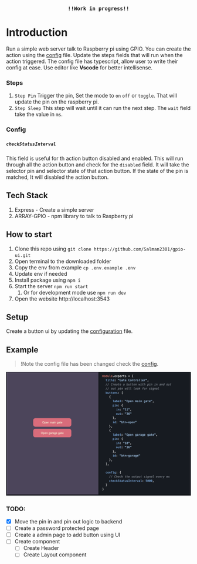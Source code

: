 <center>

### `!!Work in progress!!`

</center>

# Introduction
Run a simple web server talk to Raspberry pi using GPIO. You can create the action using the [config] file. Update the steps fields that will run when the action triggered. The config file has typescript, allow user to write their config at ease. Use editor like **Vscode** for better intellisense.

### Steps
1. `Step Pin`
Trigger the pin, Set the mode to `on` `off` or `toggle`. That will update the pin on the raspberry pi.
 1. `Step Sleep`
This step will wait until it can run the next step. The `wait` field take the value in `ms`.

### Config
##### `checkStatusInterval`
This field is useful for th action button disabled and enabled. This will run through all the action button and check for the `disabled` field. It will take the selector pin and selector state of that action button. If the state of the pin is matched, It will disabled the action button.


## Tech Stack
1. Express - Create a simple server
1. ARRAY-GPIO - npm library to talk to Raspberry pi

## How to start
1. Clone this repo using `git clone https://github.com/Salman2301/gpio-ui.git`
1. Open terminal to the downloaded folder
1. Copy the env from example `cp .env.example .env`
1. Update env if needed
1. Install package using `npm i`
1. Start the server `npm run start`
    1. Or for development mode use `npm run dev`
1. Open the website http://localhost:3543

## Setup
Create a button ui by updating the [configuration][config] file.

## Example
> !Note the config file has been changed check the [config].
<img src="./docs/example.png"/>


### TODO:
 - [x] Move the pin in and pin out logic to backend
 - [ ] Create a password protected page
 - [ ] Create a admin page to add button using UI
 - [ ] Create component
    - [ ] Create Header
    - [ ] Create Layout component

<!-- link -->
[config]: ./src/config/setting.js

